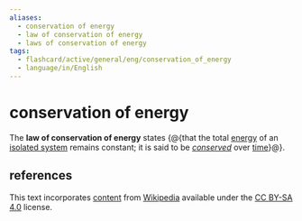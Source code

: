 ```yaml
---
aliases:
  - conservation of energy
  - law of conservation of energy
  - laws of conservation of energy
tags:
  - flashcard/active/general/eng/conservation_of_energy
  - language/in/English
---
```


# conservation of energy

The __law of conservation of energy__ states {@{that the total [energy](energy.md) of an [isolated system](isolated%20system.md) remains constant; it is said to be [_conserved_](conservation%20law.md) over [time](time.md)}@}. <!--SR:!2027-05-25,784,330-->

## references

This text incorporates [content](https://en.wikipedia.org/wiki/conservation_of_energy) from [Wikipedia](Wikipedia.md) available under the [CC BY-SA 4.0](https://creativecommons.org/licenses/by-sa/4.0/) license.
